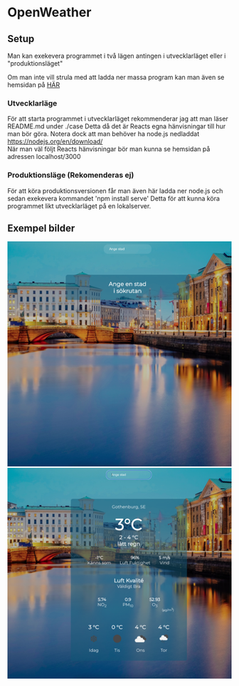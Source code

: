 # OpenWeather

## Setup
 Man kan exekevera programmet i två lägen antingen i utvecklarläget eller i "produktionsläget"
 
 Om man inte vill strula med att ladda ner massa program kan man även se hemsidan på <a  href=https://openweather.pages.dev >HÄR</a>

### Utvecklarläge
För att starta programmet i utvecklarläget rekommenderar jag att man läser README.md under ./case
Detta då det är Reacts egna hänvisningar till hur man bör göra. Notera dock att man behöver ha node.js nedladdat
https://nodejs.org/en/download/ <br>
När man väl följt Reacts hänvisningar bör man kunna se hemsidan på adressen localhost/3000

### Produktionsläge (Rekomenderas ej)
För att köra produktionsversionen får man även här ladda ner node.js och sedan exekevera kommandet 'npm install serve'
Detta för att kunna köra programmet likt utvecklarläget på en lokalserver.  

## Exempel bilder
![alt text](https://github.com/cronvall/openweather/blob/main/söksida.png?raw=true)
![alt text](https://github.com/cronvall/openweather/blob/main/resultat.png?raw=true)
